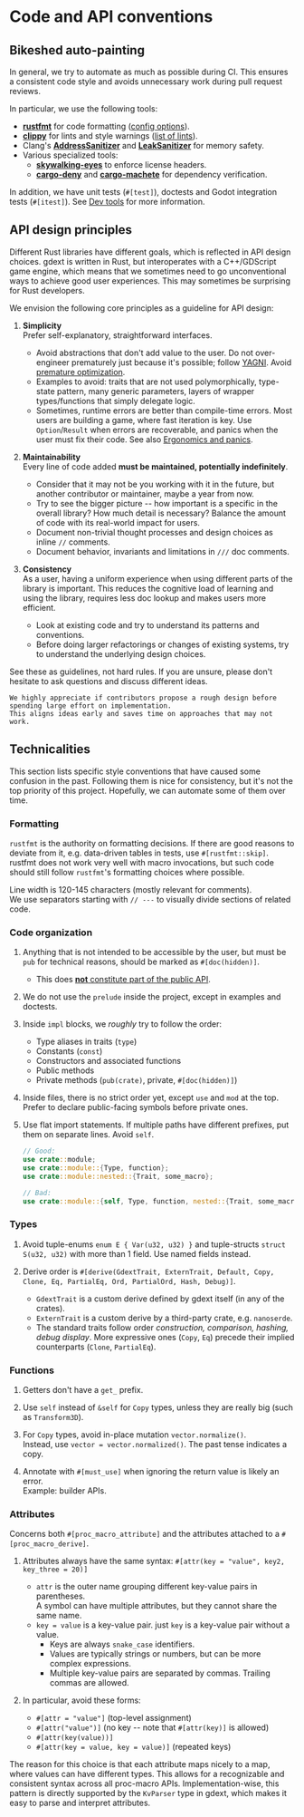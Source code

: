 <!--
  ~ This Source Code Form is subject to the terms of the Mozilla Public
  ~ License, v. 2.0. If a copy of the MPL was not distributed with this
  ~ file, You can obtain one at https://mozilla.org/MPL/2.0/.
-->

# Code and API conventions


<!-- toc -->

## Bikeshed auto-painting

In general, we try to automate as much as possible during CI. This ensures a consistent code style and avoids unnecessary work during
pull request reviews.

In particular, we use the following tools:

* [**rustfmt**] for code formatting ([config options][rustfmt-config]).
* [**clippy**] for lints and style warnings ([list of lints][clippy-lints]).
* Clang's [**AddressSanitizer**] and [**LeakSanitizer**] for memory safety.
* Various specialized tools:
  * [**skywalking-eyes**] to enforce license headers.
  * [**cargo-deny**] and [**cargo-machete**] for dependency verification.

In addition, we have unit tests (`#[test]`), doctests and Godot integration tests (`#[itest]`).
See [Dev tools] for more information.

[**AddressSanitizer**]: https://clang.llvm.org/docs/AddressSanitizer.html
[**cargo-deny**]: https://embarkstudios.github.io/cargo-deny
[**cargo-machete**]: https://github.com/bnjbvr/cargo-machete
[**clippy**]: https://doc.rust-lang.org/stable/clippy/usage.html
[**LeakSanitizer**]: https://clang.llvm.org/docs/LeakSanitizer.html
[**rustfmt**]: https://github.com/rust-lang/rustfmt
[**skywalking-eyes**]: https://github.com/apache/skywalking-eyes
[clippy-lints]: https://rust-lang.github.io/rust-clippy/master/index.html
[Dev tools]: dev-tools.md
[rustfmt-config]: https://rust-lang.github.io/rustfmt


## API design principles

Different Rust libraries have different goals, which is reflected in API design choices. gdext is written in Rust, but interoperates with
a C++/GDScript game engine, which means that we sometimes need to go unconventional ways to achieve good user experiences.
This may sometimes be surprising for Rust developers.

We envision the following core principles as a guideline for API design:

1. **Simplicity**  
   Prefer self-explanatory, straightforward interfaces.
   * Avoid abstractions that don't add value to the user.
     Do not over-engineer prematurely just because it's possible; follow [YAGNI][wiki-yagni]. Avoid [premature optimization][wiki-premature-opt].
   * Examples to avoid: traits that are not used polymorphically, type-state pattern, many generic parameters,
     layers of wrapper types/functions that simply delegate logic.
   * Sometimes, runtime errors are better than compile-time errors. Most users are building a game, where fast iteration is key.
     Use `Option`/`Result` when errors are recoverable, and panics when the user must fix their code.
     See also [Ergonomics and panics][lib-ergonomics-panics].

2. **Maintainability**  
   Every line of code added **must be maintained, potentially indefinitely**.
   * Consider that it may not be you working with it in the future, but another contributor or maintainer, maybe a year from now.
   * Try to see the bigger picture -- how important is a specific in the overall library? How much detail is necessary?
     Balance the amount of code with its real-world impact for users.
   * Document non-trivial thought processes and design choices as inline `//` comments.
   * Document behavior, invariants and limitations in `///` doc comments.

3. **Consistency**  
   As a user, having a uniform experience when using different parts of the library is important.
   This reduces the cognitive load of learning and using the library, requires less doc lookup and makes users more efficient.
   * Look at existing code and try to understand its patterns and conventions.
   * Before doing larger refactorings or changes of existing systems, try to understand the underlying design choices.

See these as guidelines, not hard rules. If you are unsure, please don't hesitate to ask questions and discuss different ideas.

```admonish tip
We highly appreciate if contributors propose a rough design before spending large effort on implementation.
This aligns ideas early and saves time on approaches that may not work.
```


## Technicalities

This section lists specific style conventions that have caused some confusion in the past.
Following them is nice for consistency, but it's not the top priority of this project. Hopefully, we can automate some of them over time.


### Formatting

`rustfmt` is the authority on formatting decisions. If there are good reasons to deviate from it, e.g. data-driven tables in tests,
use `#[rustfmt::skip]`. rustfmt does not work very well with macro invocations, but such code should still follow `rustfmt`'s
formatting choices where possible.

Line width is 120-145 characters (mostly relevant for comments).  
We use separators starting with  `// ---` to visually divide sections of related code.


### Code organization

1. Anything that is not intended to be accessible by the user, but must be `pub` for technical reasons, should be marked as `#[doc(hidden)]`.
   * This does [**not** constitute part of the public API][lib-public-api].

2. We do not use the `prelude` inside the project, except in examples and doctests.

3. Inside `impl` blocks, we _roughly_ try to follow the order:
   * Type aliases in traits (`type`)
   * Constants (`const`)
   * Constructors and associated functions
   * Public methods
   * Private methods (`pub(crate)`, private, `#[doc(hidden)]`)

4. Inside files, there is no strict order yet, except `use` and `mod` at the top. Prefer to declare public-facing symbols before private ones.

5. Use flat import statements. If multiple paths have different prefixes, put them on separate lines. Avoid `self`.
   ```rs
   // Good:
   use crate::module;
   use crate::module::{Type, function};
   use crate::module::nested::{Trait, some_macro};
   
   // Bad:
   use crate::module::{self, Type, function, nested::{Trait, some_macro}};
   ```


### Types

1. Avoid tuple-enums `enum E { Var(u32, u32) }` and tuple-structs `struct S(u32, u32)` with more than 1 field. Use named fields instead.

2. Derive order is `#[derive(GdextTrait, ExternTrait, Default, Copy, Clone, Eq, PartialEq, Ord, PartialOrd, Hash, Debug)]`.
   * `GdextTrait` is a custom derive defined by gdext itself (in any of the crates).
   * `ExternTrait` is a custom derive by a third-party crate, e.g. `nanoserde`.
   * The standard traits follow order _construction, comparison, hashing, debug display_.
     More expressive ones (`Copy`, `Eq`) precede their implied counterparts (`Clone`, `PartialEq`).


### Functions

1. Getters don't have a `get_` prefix.

2. Use `self` instead of `&self` for `Copy` types, unless they are really big (such as `Transform3D`).

3. For `Copy` types, avoid in-place mutation `vector.normalize()`.  
   Instead, use `vector = vector.normalized()`. The past tense indicates a copy.

4. Annotate with `#[must_use]` when ignoring the return value is likely an error.  
   Example: builder APIs.


### Attributes

Concerns both `#[proc_macro_attribute]` and the attributes attached to a `#[proc_macro_derive]`.

1. Attributes always have the same syntax: `#[attr(key = "value", key2, key_three = 20)]`
   * `attr` is the outer name grouping different key-value pairs in parentheses.  
     A symbol can have multiple attributes, but they cannot share the same name.
   * `key = value` is a key-value pair. just `key` is a key-value pair without a value.
     * Keys are always `snake_case` identifiers.  
     * Values are typically strings or numbers, but can be more complex expressions.
     * Multiple key-value pairs are separated by commas. Trailing commas are allowed.

2. In particular, avoid these forms:
   * `#[attr = "value"]` (top-level assignment)
   * `#[attr("value")]` (no key -- note that `#[attr(key)]` is allowed)
   * `#[attr(key(value))]`
   * `#[attr(key = value, key = value)]` (repeated keys)

The reason for this choice is that each attribute maps nicely to a map, where values can have different types.
This allows for a recognizable and consistent syntax across all proc-macro APIs. Implementation-wise, this pattern is
directly supported by the `KvParser` type in gdext, which makes it easy to parse and interpret attributes.


[lib-ergonomics-panics]: https://godot-rust.github.io/docs/gdext/master/godot/#ergonomics-and-panics
[lib-public-api]: https://godot-rust.github.io/docs/gdext/master/godot/#public-api
[wiki-premature-opt]: https://en.wikipedia.org/wiki/Program_optimization#When_to_optimize
[wiki-yagni]: https://en.wikipedia.org/wiki/YAGNI
